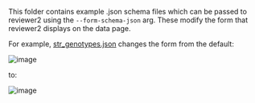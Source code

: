This folder contains example .json schema files which can be passed to reviewer2 using the `--form-schema-json` arg. 
These modify the form that reviewer2 displays on the data page.  

For example, [str_genotypes.json](https://github.com/broadinstitute/reviewer2/blob/main/form_schema_examples/str_genotypes.json)
changes the form from the default:

![image](https://user-images.githubusercontent.com/6240170/118541214-733a4580-b71f-11eb-9348-27c3c94a20ff.png)

to:

![image](https://user-images.githubusercontent.com/6240170/118540459-9adcde00-b71e-11eb-814c-b9063eab1957.png)
